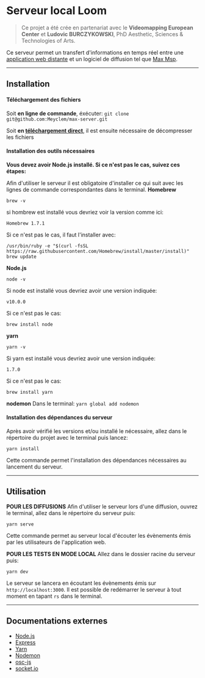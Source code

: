 # Serveur local Loom
> Ce projet a été crée en partenariat avec  le **Videomapping European Center** et **Ludovic BURCZYKOWSKI**, PhD Aesthetic, Sciences & Technologies of Arts.

Ce serveur permet un transfert d'informations en temps réel entre une [application web distante](https://nuxt-websocket.herokuapp.com/mouse) et un logiciel de diffusion tel que [Max Msp](https://cycling74.com/downloads).
___

## Installation
#### Téléchargement des fichiers
Soit **en ligne de commande**, éxécuter: `git clone git@github.com:Meyclem/max-server.git`

Soit **en [téléchargement direct](https://github.com/Meyclem/max-server/archive/master.zip)**, il est ensuite nécessaire de décompresser les fichiers


#### Installation des outils nécessaires
**Vous devez avoir Node.js installé. Si ce n'est pas le cas, suivez ces étapes:**

Afin d'utiliser le serveur il est obligatoire d'installer ce qui suit avec les lignes de commande correspondantes dans le terminal.
**Homebrew**
```
brew -v
```
si hombrew est installé vous devriez voir la version comme ici:
```
Homebrew 1.7.1
```
Si ce n'est pas le cas, il faut l'installer avec:
```
/usr/bin/ruby -e "$(curl -fsSL https://raw.githubusercontent.com/Homebrew/install/master/install)"
brew update
```

**Node.js**
```
node -v
```
Si node est installé vous devriez avoir une version indiquée:
```
v10.0.0
```
Si ce n'est pas le cas:
```
brew install node
```
**yarn**
```
yarn -v
```
Si yarn est installé vous devriez avoir une version indiquée:
```
1.7.0
```
Si ce n'est pas le cas:
```
brew install yarn
```

**nodemon**
Dans le terminal:
`yarn global add nodemon`

#### Installation des dépendances du serveur
Après avoir vérifié les versions et/ou installé le nécessaire, allez dans le répertoire du projet avec le terminal puis lancez:
```
yarn install
````
Cette commande permet l'installation des dépendances nécessaires au lancement du serveur.
___
## Utilisation
**POUR LES DIFFUSIONS**
Afin d'utiliser le serveur lors d'une diffusion, ouvrez le terminal, allez dans le répertoire du serveur puis:
```
yarn serve
```
Cette commande permet au serveur local d'écouter les évènements émis par les utilisateurs de l'application web.

**POUR LES TESTS EN MODE LOCAL**
Allez dans le dossier racine du serveur puis:
```
yarn dev
```
Le serveur se lancera en écoutant les évènements émis sur `http://localhost:3000`.
Il est possible de redémarrer le serveur à tout moment en tapant `rs` dans le terminal.
___
## Documentations externes
- [Node.js](https://nodejs.org/en/)
- [Express](http://expressjs.com/)
- [Yarn](https://yarnpkg.com/fr/)
- [Nodemon](https://github.com/remy/nodemon)
- [osc-js](https://github.com/adzialocha/osc-js)
- [socket.io](https://socket.io/docs/)